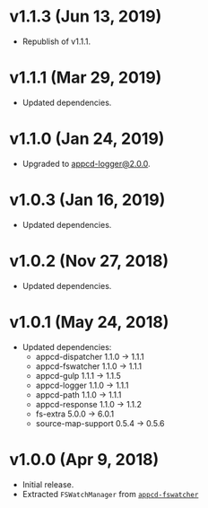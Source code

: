 # v1.1.3 (Jun 13, 2019)

 * Republish of v1.1.1.

# v1.1.1 (Mar 29, 2019)

 * Updated dependencies.

# v1.1.0 (Jan 24, 2019)

 * Upgraded to appcd-logger@2.0.0.

# v1.0.3 (Jan 16, 2019)

 * Updated dependencies.

# v1.0.2 (Nov 27, 2018)

 * Updated dependencies.

# v1.0.1 (May 24, 2018)

 * Updated dependencies:
   - appcd-dispatcher 1.1.0 -> 1.1.1
   - appcd-fswatcher 1.1.0 -> 1.1.1
   - appcd-gulp 1.1.1 -> 1.1.5
   - appcd-logger 1.1.0 -> 1.1.1
   - appcd-path 1.1.0 -> 1.1.1
   - appcd-response 1.1.0 -> 1.1.2
   - fs-extra 5.0.0 -> 6.0.1
   - source-map-support 0.5.4 -> 0.5.6

# v1.0.0 (Apr 9, 2018)

 * Initial release.
 * Extracted `FSWatchManager` from [`appcd-fswatcher`](https://npmjs.org/package/appcd-fswatcher)

